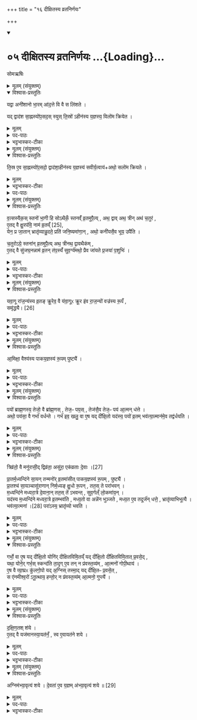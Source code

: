 +++
title = "१६ दीक्षितस्य व्रतनिर्णयः"

+++
<div class="js_include" includetitle="true" newlevelforh1="1" unfilled url="/vedAH_yajuH/taittirIyam/sArasvata-vibhAgaH/saMhitA/sarva-prastutiH/6/2/05_dIxitasya_vratanirNayaH">
<details open><summary><h1>०५ दीक्षितस्य व्रतनिर्णयः ...{Loading}...</h1></summary>

सोमऋषिः

<details><summary>मूलम् (संयुक्तम्)</summary>

यद्वा अनी॑शानो भा॒रमा॑द॒त्ते वि वै स लि॑शते॒ यद्द्वाद॑श सा॒ह्नस्यो॑प॒सद॒स्स्युस्ति॒स्रो॑ऽहीन॑स्य य॒ज्ञस्य॒ विलो॑म क्रियेत
</details>

<details open><summary>विश्वास-प्रस्तुतिः</summary>

यद्वा अनी॑शानो भा॒रम् आ॑द॒त्ते वि वै स लि॑शते ।  

यद् द्वाद॑श सा॒ह्नस्यो॑प॒सद॒स् स्युस् ति॒स्रो॑ ऽहीन॑स्य य॒ज्ञस्य॒ विलो॑म क्रियेत ।  
</details>

<details><summary>मूलम्</summary>

यद्वा अनी॑शानो भा॒रम् आ॑द॒त्ते वि वै स लि॑शते ।  

यद् द्वाद॑श सा॒ह्नस्यो॑प॒सद॒स् स्युस् ति॒स्रो॑ ऽहीन॑स्य य॒ज्ञस्य॒ विलो॑म क्रियेत ।  
</details>

<details><summary>पद-पाठः</summary>

यत् । वै । अनी॑शानः । भा॒रम् । आ॒द॒त्त इत्या॑-द॒त्ते । वीति॑ । वै । सः । लि॒श॒ते॒ ।   
यत् । द्वाद॑श । सा॒ह्नस्येति॑ स-अ॒ह्नस्य॑ । उ॒प॒सद॒ इत्यु॑प-सदः॑ । स्युः । ति॒स्रः । अ॒हीन॑स्य । य॒ज्ञस्य॑ । विलो॒मेति॒ वि-लो॒म॒ । क्रि॒ये॒त॒ ।

</details>

<details><summary>भट्टभास्कर-टीका</summary>

1यद्वा अनीशान इत्यादि ॥ यद्यनीशानस्तादृशं भारं वोढुमक्षमस्सन् भारं योग्यमादत्ते गृह्णाति स खलु विलिशते अल्पीभवति क्षीयते इति यावत् । लिश अल्पीभावे । तस्माद्यदि साह्नस्य एकाहस्य द्वादशोपसदः स्युः, तदा सोतिभाराद्विलिशते ततो यजमानो म्रियेत, तस्मात्तिस्र उपसद उपैतीति पर्वूमेवावोचामेति तस्यैवेदं समर्थनम् । अह्ना सह वर्तते इति साह्नः क्रतुः, 'अह्नोह्न एतेभ्यः' इत्यच्समासान्तः, अह्नादेशश्च । अथ यदि तिस्रोहीनस्याह्नां समूहस्य क्रतोरुपसदस्स्युः, तदा यज्ञस्थ विलोम विपरीतं क्रियेत । शक्तस्याशक्तत्वरव्यापनं वैपरीत्यम् । ततश्चाशक्त एव क्रतुस्स्यादह्नां समूहः । 'अह्नः खः क्रतौ' इति खः ॥
</details>

<details><summary>मूलम् (संयुक्तम्)</summary>

ति॒स्र ए॒व सा॒ह्नस्यो॑प॒सदो॒ द्वाद॑शा॒हीन॑स्य य॒ज्ञस्य॑ सवीर्य॒त्वायाथो॒ सलो॑म क्रियते
</details>

<details open><summary>विश्वास-प्रस्तुतिः</summary>

ति॒स्र ए॒व सा॒ह्नस्यो॑प॒सदो॒ द्वाद॑शा॒हीन॑स्य य॒ज्ञस्य॑ सवीर्य॒त्वाय॑+अथो॒ सलो॑म क्रियते ।  
</details>

<details><summary>मूलम्</summary>

ति॒स्र ए॒व सा॒ह्नस्यो॑प॒सदो॒ द्वाद॑शा॒हीन॑स्य य॒ज्ञस्य॑ सवीर्य॒त्वाय॑+अथो॒ सलो॑म क्रियते ।  
</details>

<details><summary>भट्टभास्कर-टीका</summary>

2तिस्र एवेत्यादि ॥ तस्मात्तिस्र एव साह्नस्योपसदो द्वादशाहीनस्येति पूर्वमेवावोचामेति भावः । यज्ञस्येत्यादि । एवं क्रियमाणे यज्ञस्य साह्नस्य शक्यभारभरणात् सवीर्यत्वाय भवति । अथो अपि च अहीनस्य यज्ञस्य सलोम अनुरूपमेव क्रियते । उक्तं व्रतविशेषनिबन्धनं अवान्तरदीक्षायास्संज्ञाद्वयं आराग्रा परोवरीयसीति ॥
</details>

<details><summary>पद-पाठः</summary>

ति॒स्रः । ए॒व । सा॒ह्नस्येति॑ स-अ॒ह्नस्य॑ । उ॒प॒सद॒ इत्यु॑प-सदः॑ । द्वाद॑श । अ॒हीन॑स्य । य॒ज्ञस्य॑ । स॒वी॒र्य॒त्वायेति॑ सवीर्य-त्वाय॑ । अथो॒ इति॑ । सलो॒मेति॒ स-लो॒म॒ । क्रि॒य॒ते॒ ।   
</details>

<details><summary>मूलम् (संयुक्तम्)</summary>

व॒त्सस्यैक॒स्स्तनो॑ भा॒गी हि सोऽथैकँ॒ स्तन॑व्व्ँर॒तमुपै॒त्यथ॒ द्वावथ॒ त्रीनथ॑ च॒तुर॑ ए॒तद्वै [25]  
क्षु॒रप॑वि॒ नाम॑ व्र॒तय्ँयेन॒ प्र जा॒तान्भ्रातृ॑व्यान्नु॒दते॒ प्रति॑ जनि॒ष्यमा॑णा॒नथो॒ कनी॑यसै॒व भूय॒ उपै॑ति च॒तुरोऽग्रे॒ स्तना॑न्व्र॒तमुपै॒त्यथ॒ त्रीनथ॒ द्वावथैक॑मे॒तद्वै सु॑जघ॒नन्नाम॑ व्र॒तन्त॑प॒स्यँ॑ सुव॒र्ग्य॑मथो॒ प्रैव जा॑यते प्र॒जया॑ प॒शुभि॑र्...
</details>

<details open><summary>विश्वास-प्रस्तुतिः</summary>

व॒त्सस्यैक॒स् स्तनो॑ भा॒गी हि सोऽथैकँ॒ स्तनव्ँ॑ व्र॒तमुपै॒त्य् , अथ॒ द्वाव् अथ॒ त्रीन् अथ॑ च॒तुर॑ ,  
ए॒तद् वै क्षु॒रप॑वि॒ नाम॑ व्र॒तय्ँ [25],  
येन॒ प्र जा॒तान् भ्रातृ॑व्यान्नु॒दते॒ प्रति॑ जनि॒ष्यमा॑णा॒न् , अथो॒ कनी॑यसै॒व भूय॒ उपै॑ति ।   

च॒तुरोऽग्रे॒ स्तना॑न् व्र॒तमुपै॒त्य् अथ॒ त्रीनथ॒ द्वावथैक॑म् ,  
ए॒तद् वै सु॑जघ॒नन्नाम॑ व्र॒तन् त॑प॒स्यँ॑ सुव॒र्ग्य॑मथो॒ प्रैव जा॑यते प्र॒जया॑ प॒शुभिः॑ ।  
</details>

<details><summary>मूलम्</summary>

व॒त्सस्यैक॒स् स्तनो॑ भा॒गी हि सोऽथैकँ॒ स्तनव्ँ॑ व्र॒तमुपै॒त्य् , अथ॒ द्वाव् अथ॒ त्रीन् अथ॑ च॒तुर॑ ,  
ए॒तद् वै क्षु॒रप॑वि॒ नाम॑ व्र॒तय्ँ [25],  
येन॒ प्र जा॒तान् भ्रातृ॑व्यान्नु॒दते॒ प्रति॑ जनि॒ष्यमा॑णा॒न् , अथो॒ कनी॑यसै॒व भूय॒ उपै॑ति ।   

च॒तुरोऽग्रे॒ स्तना॑न् व्र॒तमुपै॒त्य् अथ॒ त्रीनथ॒ द्वावथैक॑म् ,  
ए॒तद् वै सु॑जघ॒नन्नाम॑ व्र॒तन् त॑प॒स्यँ॑ सुव॒र्ग्य॑मथो॒ प्रैव जा॑यते प्र॒जया॑ प॒शुभिः॑ ।  
</details>

<details><summary>पद-पाठः</summary>

व॒त्सस्य॑ । एकः॑ । स्तनः॑ । भा॒गी । हि । सः । अथ॑ । एक॑म् । स्तन॑म् । व्र॒तम् । उपेति॑ । ए॒ति॒ । अथ॑ । द्वौ । अथ॑ । त्रीन् । अथ॑ । च॒तुरः॑ । 

ए॒तत् । वै । [25]  क्षु॒रप॒वीति॑ क्षु॒र-प॒वि॒ । नाम॑ । व्र॒तम् । येन॑ । प्रेति॑ । जा॒तान् । भ्रातृ॑व्यान् । नु॒दते॑ । प्रतीति॑ । ज॒नि॒ष्यमा॑णान् । अथो॒ इति॑ । कनी॑यसा । ए॒व । भूयः॑ । उपेति॑ । ए॒ति॒ ।   

च॒तुरः॑ । अग्रे॑ । स्तना॑न् । व्र॒तम् । उपेति॑ । ए॒ति॒ । अथ॑ । त्रीन् । अथ॑ । द्वौ । अथ॑ । एक॑म् । ए॒तत् । वै । सु॒ज॒घ॒नमिति॑ सु-ज॒घ॒नम् । नाम॑ । व्र॒तम् । त॒प॒स्य॑म् । सु॒व॒र्ग्य॑मिति॑ सुवः-ग्य॑म् । अथो॒ इति॑ । प्रेति॑ । ए॒व । जा॒य॒ते॒ । प्र॒जयेति॑ प्र-जया॑ । प॒शुभि॒रिति॑ प॒शु-भिः॒ ।

</details>

<details><summary>भट्टभास्कर-टीका</summary>

3इदानीं तु तयोर्व्रतयोः स्वरूपं संज्ञां च प्रदर्शयितुमाह- वत्सस्येत्यादि ॥ वत्सस्य एकस्तनस्स्वभूतः कुतः भागी हि सः सोपि भागी, न केवलं गोस्वामी यजमान एव । तस्मादेकं स्तनं तस्मै दत्वा अथान्यतरेष्वितरेष्वेव एकस्तनं व्रतमुपैति । अथ द्वावित्यादि । पूर्ववत् 'चतुरश्शसि' इत्यन्तोदात्तत्वम् । एतद्वा इत्यादि । क्षुरवत्पुनातीति क्षुरपविः, 'अच हः' इतीप्रत्ययः, उपमानपर्वूपदप्रकृतिस्वरत्वम् । संज्ञा चेयं, क्षुरग्रहणेन चैहिकफलहेतुत्वमस्य प्रतिपाद्यते । यथोक्तं - 'यः कामयेतास्मिन्मे लोहऽर्धुकं स्यात्' इति । तदेवाह - येन प्रजातानित्यादि । अन्य अहुः - पविशब्देन मुखमुच्यते । क्षुरस्य पविरिव पविर्यस्येति 'सप्तम्युपमानपर्वूपदस्य' इति बहुव्रीहिः । क्षुरधारा नामैतद्व्रतं अकार्त्स्न्येन सद्यश्शातकमिति । तदेवाह - येनेति । येन जातान् भ्रातृव्यान् प्रणुदते प्रतिनिवर्तयति तदिदं क्षुरपविनाम व्रतमिति । यद्वा - येन कारणेन जातान् प्रणुदते जनिष्यमाणांश्च प्रणुदते तेनेदं क्षुरपवीत्याचक्षते इति । अथो अपिच कनीयसा भूय उपैति अल्पतरेण बहुतरं प्राप्नोति, लोके ह्यल्पीयसा महीयः प्राप्नोति बीजेनेव पादपम् । 'युवाल्पयोः कनन्यतरस्यां' इति कनादेशः । एवमिदमपीति । सुजघनं नामैतत् व्रतं तपस्यं सुवर्ग्यं च तपस्स्वर्गयोर्निमित्तम् । 'गोद्व्यचः' इति यत् । यद्वा - तपसे स्वर्गाय च हितम् । गवादित्वाद्यत् । सुजघनमिति संज्ञानिर्वचनं तु - शोभनोस्य जघनश्चरमो भागः महाफलत्वादिति । 'नञ्सुभ्याम्' इत्युत्तरपदान्तोदात्तत्वम् । अथो अपिच प्रजया पशुभिश्च प्रजायते अनेन यजमानः, सुजघनत्वेन प्रजननहेतुत्वात् ॥
</details>

<details><summary>मूलम् (संयुक्तम्)</summary>

यवा॒गू रा॑ज॒न्य॑स्य व्र॒तङ्क्रू॒रेव॒ वै य॑वा॒गूᳵ क्रू॒र इ॑व [26]  
रा॒ज॒न्यो॑ वज्र॑स्य रू॒पँ समृ॑द्ध्या
</details>

<details open><summary>विश्वास-प्रस्तुतिः</summary>

यवा॒गू रा॑ज॒न्य॑स्य व्र॒तङ्
क्रू॒रेव॒ वै य॑वा॒गूᳵ क्रू॒र इ॑व रा॒ज॒न्यो॑ वज्र॑स्य रू॒पँ ,  
समृ॑द्ध्यै।  [26]    
</details>

<details><summary>मूलम्</summary>

यवा॒गू रा॑ज॒न्य॑स्य व्र॒तङ्
क्रू॒रेव॒ वै य॑वा॒गूᳵ क्रू॒र इ॑व रा॒ज॒न्यो॑ वज्र॑स्य रू॒पँ ,  
समृ॑द्ध्यै।  [26]    
</details>

<details><summary>पद-पाठः</summary>

य॒वा॒गूः । रा॒ज॒न्य॑स्य । व्र॒तम् । क्रू॒रा । इ॒व॒ । वै । य॒वा॒गूः । क्रू॒रः । इ॒व॒ । [26]  रा॒ज॒न्यः॑ । वज्र॑स्य । रू॒पम् । समृ॑द्ध्या॒ इति॒ सम्-ऋ॒द्ध्यै॒ ।   
</details>

<details><summary>भट्टभास्कर-टीका</summary>

4यवागूरिति ॥ राजन्यस्य । 'राजश्वशुराद्यत्' राज्ञोपत्ये जातिग्रहणमिति । क्रूरेवेति । भोक्तुः पीडाकरत्वात् । राजन्योपि क्रूरः पीडारुचित्वात् । वज्रस्येदं रूपं यत्क्रूरत्वं नाम, तस्मात्समृद्ध्यै भवति स्वयं क्रूरस्य क्रूरेण योगः । 'तादौ च' इति गतेः प्रकृतिस्वरत्वम् ॥
</details>

<details><summary>मूलम् (संयुक्तम्)</summary>

आ॒मिक्षा॒ वैश्य॑स्य पाकय॒ज्ञस्य॑ रू॒पम्पुष्ट्यै॒
</details>

<details open><summary>विश्वास-प्रस्तुतिः</summary>

आ॒मिक्षा॒ वैश्य॑स्य पाकय॒ज्ञस्य॑ रू॒पम् पुष्ट्यै॑ ।
</details>

<details><summary>मूलम्</summary>

आ॒मिक्षा॒ वैश्य॑स्य पाकय॒ज्ञस्य॑ रू॒पम् पुष्ट्यै॑ ।
</details>

<details><summary>पद-पाठः</summary>

आ॒मिक्षा॑ । वैश्य॑स्य । पा॒क॒य॒ज्ञस्येति॑ पाक-य॒ज्ञस्य॑ । रू॒पम् । पुष्ट्यै॑ ।
</details>

<details><summary>भट्टभास्कर-टीका</summary>

5आमिक्षेति ॥ यत्संवर्तते साऽऽमिक्षेति । विशोपत्यं वैश्यः, गर्गादित्याद्यञ् । पाकयज्ञस्येदं रूपं, तस्य तथाविधद्रव्यसाध्यत्वात् । पक्वेन अन्नादिना यज्ञः पाकयज्ञः, कृदुत्तरपदप्रकृतिस्वरत्वम् । तस्मात्पुष्ट्यै भवति ॥
</details>

<details><summary>मूलम् (संयुक्तम्)</summary>

पयो॑ ब्राह्म॒णस्य॒ तेजो॒ वै ब्रा॑ह्म॒णस्तेज॒ᳶ पय॒स्तेज॑सै॒व तेज॒ᳶ पय॑ आ॒त्मन्ध॒त्तेऽथो॒ पय॑सा॒ वै गर्भा॑ वर्धन्ते॒ गर्भ॑ इव॒ खलु॒ वा ए॒ष यद्दी॑क्षि॒तो यद॑स्य॒ पयो॑ व्र॒तम्भव॑त्या॒त्मान॑मे॒व तद्व॑र्धयति॒
</details>

<details open><summary>विश्वास-प्रस्तुतिः</summary>

पयो॑ ब्राह्म॒णस्य॒ तेजो॒ वै ब्रा॑ह्म॒णस् , तेज॒ᳶ पय॒स् , तेज॑सै॒व तेज॒ᳶ पय॑ आ॒त्मन् ध॑त्ते ।  
अथो॒ पय॑सा॒ वै गर्भा॑ वर्धन्ते । गर्भ॑ इव॒ खलु॒ वा ए॒ष यद् दी॑क्षि॒तो यद॑स्य॒ पयो॑ व्र॒तम् भव॑त्या॒त्मान॑मे॒व तद्व॑र्धयति ।
</details>

<details><summary>मूलम्</summary>

पयो॑ ब्राह्म॒णस्य॒ तेजो॒ वै ब्रा॑ह्म॒णस् , तेज॒ᳶ पय॒स् , तेज॑सै॒व तेज॒ᳶ पय॑ आ॒त्मन् ध॑त्ते ।  
अथो॒ पय॑सा॒ वै गर्भा॑ वर्धन्ते । गर्भ॑ इव॒ खलु॒ वा ए॒ष यद् दी॑क्षि॒तो यद॑स्य॒ पयो॑ व्र॒तम् भव॑त्या॒त्मान॑मे॒व तद्व॑र्धयति ।
</details>

<details><summary>पद-पाठः</summary>

पयः॑ । ब्रा॒ह्म॒णस्य॑ । तेजः॑ । वै । ब्रा॒ह्म॒णः । तेजः॑ । पयः॑ । तेज॑सा । ए॒व । तेजः॑ । पयः॑ । आ॒त्मन् । ध॒त्ते॒ ।   

अथो॒ इति॑ । पय॑सा । वै । गर्भाः॑ । व॒र्ध॒न्ते॒ । गर्भः॑ । इ॒व॒ । खलु॑ । वै । ए॒षः । यत् । दी॒क्षि॒तः । यत् । अ॒स्य॒ । पयः॑ । व्र॒तम् । भव॑ति । आ॒त्मान॑म् । ए॒व । तत् । व॒र्ध॒य॒ति॒ ।   

</details>

<details><summary>भट्टभास्कर-टीका</summary>

6पयो ब्राह्मणस्येति ॥ तेजस्वी ब्राह्मणः, तेजः पयः, तस्मादात्मीयेन तेजसा सह तेजनं पय आत्मन् धत्ते । पूर्ववत् ङेर्लुक्, नलोपाभावश्च । अथो अपि च । पयसा वा इत्यादि । गतम् ॥
</details>

<details><summary>मूलम् (संयुक्तम्)</summary>

त्रिव्र॑तो॒ वै मनु॑रासी॒द्द्विव्र॑ता॒ असु॑रा॒ एक॑व्रताः [27]  
दे॒वाᳶ प्रा॒तर्म॒ध्यन्दि॑ने सा॒यन्तन्मनो॑र्व्र॒तमा॑सीत्पाकय॒ज्ञस्य॑ रू॒पम्पुष्ट्यै॑ प्रा॒तश्च॑ सा॒यञ्चासु॑राणान्निर्म॒ध्यङ्क्षु॒धो रू॒पन्तत॒स्ते परा॑भवन्म॒ध्यन्दि॑ने मध्यरा॒त्रे दे॒वाना॒न्तत॒स्ते॑ऽभवन्त्सुव॒र्गल्ँ लो॒कमा॑य॒न्यद॑स्य म॒ध्यन्दि॑ने मध्यरा॒त्रे व्र॒तम्भव॑ति मध्य॒तो वा अन्ने॑न भुञ्जते मध्य॒त ए॒व तदूर्ज॑न्धत्ते॒ भ्रातृ॑व्याभिभूत्यै॒ भव॑त्या॒त्मना॑ [28]  
परा॑ऽस्य॒ भ्रातृ॑व्यो भवति॒
</details>

<details open><summary>विश्वास-प्रस्तुतिः</summary>

त्रिव्र॑तो॒ वै मनु॑रासी॒द् द्विव्र॑ता॒ असु॑रा॒ एक॑व्रताः दे॒वाः  ।[27]   

प्रा॒तर्म॒ध्यन्दि॑ने सा॒यन् तन्मनो॑र् व्र॒तमा॑सीत् पाकय॒ज्ञस्य॑ रू॒पम् , पुष्ट्यै॑ ।  
प्रा॒तश्च॑ सा॒यञ्चासु॑राणान् निर्म॒ध्यङ् क्षु॒धो रू॒पन् , तत॒स् ते परा॑भवन् ।  
म॒ध्यन्दि॑ने मध्यरा॒त्रे दे॒वाना॒न् तत॒स् ते॑ ऽभवन्त् , सुव॒र्गल्ँ लो॒कमा॑य॒न् ।  
यद॑स्य म॒ध्यन्दि॑ने मध्यरा॒त्रे व्र॒तम्भव॑ति , मध्य॒तो वा अन्ने॑न भुञ्जते , मध्य॒त ए॒व तदूर्ज॑न् धत्ते॒ , भ्रातृ॑व्याभिभूत्यै ।  
भव॑त्या॒त्मना॑ ।[28]  परा॑ऽस्य॒ भ्रातृ॑व्यो भवति ।
</details>

<details><summary>मूलम्</summary>

त्रिव्र॑तो॒ वै मनु॑रासी॒द् द्विव्र॑ता॒ असु॑रा॒ एक॑व्रताः दे॒वाः  ।[27]   

प्रा॒तर्म॒ध्यन्दि॑ने सा॒यन् तन्मनो॑र् व्र॒तमा॑सीत् पाकय॒ज्ञस्य॑ रू॒पम् , पुष्ट्यै॑ ।  
प्रा॒तश्च॑ सा॒यञ्चासु॑राणान् निर्म॒ध्यङ् क्षु॒धो रू॒पन् , तत॒स् ते परा॑भवन् ।  
म॒ध्यन्दि॑ने मध्यरा॒त्रे दे॒वाना॒न् तत॒स् ते॑ ऽभवन्त् , सुव॒र्गल्ँ लो॒कमा॑य॒न् ।  
यद॑स्य म॒ध्यन्दि॑ने मध्यरा॒त्रे व्र॒तम्भव॑ति , मध्य॒तो वा अन्ने॑न भुञ्जते , मध्य॒त ए॒व तदूर्ज॑न् धत्ते॒ , भ्रातृ॑व्याभिभूत्यै ।  
भव॑त्या॒त्मना॑ ।[28]  परा॑ऽस्य॒ भ्रातृ॑व्यो भवति ।
</details>

<details><summary>पद-पाठः</summary>

त्रिव्र॑त॒ इति॒ त्रि-व्र॒तः॒ । वै । मनुः॑ । आ॒सी॒त् । द्विव्र॑ता॒ इति॒ द्वि-व्र॒ताः॒ । असु॑राः । एक॑व्रता॒ इत्येक॑-व्र॒ताः॒ । [27]  
दे॒वाः ।   
प्रा॒तः । म॒ध्यन्दि॑ने । सा॒यम् । तत् । मनोः॑ । व्र॒तम् । आ॒सी॒त् । पा॒क॒य॒ज्ञस्येति॑ पाक-य॒ज्ञस्य॑ । रू॒पम् । पुष्ट्यै॑ ।
प्रा॒तः । च॒ । सा॒यम् । च॒ । असु॑राणाम् । नि॒र्म॒ध्यमिति॑ निः-म॒ध्यम् । क्षु॒धः । रू॒पम् । ततः॑ । ते॒ । परेति॑ । अ॒भ॒व॒न् ।   
म॒ध्यन्दि॑ने । म॒ध्य॒रा॒त्र इति॑ मध्य-रा॒त्रे । दे॒वाना॑म् । ततः॑ । ते । अ॒भ॒व॒न् । सु॒व॒र्गमिति॑ सुवः-गम् । लो॒कम् । आ॒य॒न् ।   
यत् । अ॒स्य॒ । म॒ध्यन्दि॑ने । म॒ध्य॒रा॒त्र इति॑ मध्य-रा॒त्रे । व्र॒तम् । भव॑ति । म॒ध्य॒तः । वै । अन्ने॑न । भु॒ञ्ज॒ते॒ । म॒ध्य॒तः । ए॒व । तत् । ऊर्ज॑म् । ध॒त्ते॒ । भ्रातृ॑व्याभिभूत्या॒ इति॒ भ्रातृ॑व्य-अ॒भि॒भू॒त्यै॒ ।   
भव॑ति । आ॒त्मना॑ । [28]  परेति॑ । अ॒स्य॒ । भ्रातृ॑व्यः । भ॒व॒ति॒ ।   
</details>

<details><summary>भट्टभास्कर-टीका</summary>

7त्रिव्रत इति ॥ त्रिषु लोकेषु व्रतं भोजनमस्येति त्रिव्रतः, द्वयोः द्विव्रतः, एकस्मिन् एकव्रतः । व्रतसमानाधिकरणा वा बहुव्रीहयः । तत्र मनोः कालत्रयमाह - प्रातरित्यादि । तन्मनोः प्रातर्मध्यन्दिने सायं च यस्मादासीत् तस्मात्त्रिव्रतो मनुरासीदिति । द्वितीयपक्षे व्रतस्य त्रैविध्याय कालभेदप्रदर्शनम् । मध्ये भवः कालो मध्यन्दिनं, प्रातरादिना साहचर्यादह्न इति गम्यते । 'मध्यो मध्यन्दिनं चास्मात्' । पाकयज्ञस्येदं रूपं, तस्य तेषु त्रिषु लोकेषु कालेषु विधानात् । तस्मात्ते पुष्ट्यै भवन्ति । प्रातश्च सायं चेति । प्रातस्सायं चासुराणां भोजनमासीत्, तस्माद्द्विव्रता इति । निर्मध्यं मध्यशून्यम् । निरुदकादिरुत्तरपदान्तोदात्तः । क्षुध एतद्रूपं, यत्र क्षुत्तीव्रा भवति तत्र भोजनस्य लुप्तत्वात् । ततस्ते असुराः पराभवम् नष्टाः । मध्यन्दिने इति । मध्यन्दिने व्रतं भोजनमेकं मध्यरात्रे चैषामेकमिति एकव्रताः । ततस्ते अभवन् भूतिमन्तस्स्वर्गं च गताः । यदस्येत्यादि । यद्यस्मादस्य मध्यन्दिने मध्यरात्रे व्रतं भवति तस्मान्मध्यतो मध्यमे वयसि अन्नेन सह मांसादि प्रभूतं भुञ्जते मध्यमे एव स्थाने ऊर्जमन्नं धत्ते स्थापयति । 'आद्यादिभ्यस्तसिः' । तस्माद्भ्रातृव्याभिभूत्यै भवति । दासीभारादिः । भवत्यात्मनेत्यादि । गतम् ॥
</details>

<details><summary>मूलम् (संयुक्तम्)</summary>

गर्भो॒ वा ए॒ष यद्दी॑क्षि॒तो योनि॑र्दीक्षितविमि॒तय्ँयद्दी॑क्षि॒तो दी॑क्षितविमि॒तात्प्र॒वसे॒द्यथा॒ योने॒र्गर्भ॒स्स्कन्द॑ति ता॒दृगे॒व तन्न प्र॑वस्त॒व्य॑मा॒त्मनो॑ गोपी॒थायै॒ष वै व्या॒घ्रᳵ कु॑लगो॒पो यद॒ग्निस्तस्मा॒द्यद्दी॑क्षि॒तᳶ प्र॒वसे॒त्स ए॑नमीश्व॒रो॑ऽनू॒त्थाय॒ हन्तो॒र्न प्र॑वस्त॒व्य॑मा॒त्मनो॒ गुप्त्यै॑
</details>

<details open><summary>विश्वास-प्रस्तुतिः</summary>

गर्भो॒ वा ए॒ष यद् दी॑क्षि॒तो योनि॑र् दीक्षितविमि॒तय्ँ यद् दी॑क्षि॒तो दी॑क्षितविमि॒तात् प्र॒वसे॒द् ,  
यथा॒ योने॒र् गर्भ॒स् स्कन्द॑ति ता॒दृग् ए॒व तन् न प्र॑वस्त॒व्य॑म् , आ॒त्मनो॑ गोपी॒थाय॑ ।  
ए॒ष वै व्या॒घ्रᳵ कु॑लगो॒पो यद् अ॒ग्निस् तस्मा॒द् यद् दी॑क्षि॒तᳶ प्र॒वसे॒त् ,  
स ए॑नमीश्व॒रो॑ ऽनू॒त्थाय॒ हन्तो॒र् न प्र॑वस्त॒व्य॑म् आ॒त्मनो॒ गुप्त्यै॑ ।
</details>

<details><summary>मूलम्</summary>

गर्भो॒ वा ए॒ष यद् दी॑क्षि॒तो योनि॑र् दीक्षितविमि॒तय्ँ यद् दी॑क्षि॒तो दी॑क्षितविमि॒तात् प्र॒वसे॒द् ,  
यथा॒ योने॒र् गर्भ॒स् स्कन्द॑ति ता॒दृग् ए॒व तन् न प्र॑वस्त॒व्य॑म् , आ॒त्मनो॑ गोपी॒थाय॑ ।  
ए॒ष वै व्या॒घ्रᳵ कु॑लगो॒पो यद् अ॒ग्निस् तस्मा॒द् यद् दी॑क्षि॒तᳶ प्र॒वसे॒त् ,  
स ए॑नमीश्व॒रो॑ ऽनू॒त्थाय॒ हन्तो॒र् न प्र॑वस्त॒व्य॑म् आ॒त्मनो॒ गुप्त्यै॑ ।
</details>

<details><summary>पद-पाठः</summary>

गर्भः॑ । वै । ए॒षः । यत् । दी॒क्षि॒तः । योनिः॑ । दी॒क्षि॒त॒वि॒मि॒तमिति॑ दीक्षित-वि॒मि॒तम् । यत् । दी॒क्षि॒तः । दी॒क्षि॒त॒वि॒मि॒तादिति॑ दीक्षित-वि॒मि॒तात् । प्र॒वसे॒दिति॑ प्र-वसे॑त् । 

यथा॑ । योनेः॑ । गर्भः॑ । स्कन्द॑ति । ता॒दृक् । ए॒व । तत् । न । प्र॒व॒स्त॒व्य॑मिति॑ प्र-व॒स्त॒व्य॑म् । आ॒त्मनः॑ । गो॒पी॒थाय॑ ।

ए॒षः । वै । व्या॒घ्रः । कु॒ल॒गो॒प इति॑ कुल-गो॒पः । यत् । अ॒ग्निः । तस्मा॑त् । यत् । दी॒क्षि॒तः । प्र॒वसे॒दिति॑ प्र-वसे॑त् ।  

सः । ए॒न॒म् । ई॒श्व॒रः । अ॒नू॒त्थायेत्य॑नु-उ॒त्थाय॑ । हन्तोः॑ । न । प्र॒व॒स्त॒व्य॑मिति॑ प्र-व॒स्त॒व्य॑म् । आ॒त्मनः॑ । गुप्त्यै॑ ।   

</details>

<details><summary>भट्टभास्कर-टीका</summary>

8गर्भ इत्यादि ॥ गर्भस्थानीयो दीक्षितः योनिस्थानीयं दीक्षितविमितम् । दीक्षितस्य विमितं यत्र यत्र दीक्षितो विमीयते विशेषेण प्रक्षिप्यते योनाविव गर्भः । डु मिञ् प्रक्षेपणे । शालायां च दीक्षितो विमीयते तस्मात्तत्स्थानाद्यदि प्रवसेत् योनेर्गर्भस्रावसमं तत्स्यात् तस्मान्न प्रवस्तव्यमात्मनो गोपीथाय अविनाशाय स्थापनार्थम् । एष वा इति । अग्निः व्याघ्रस्थानीयः कुलस्य च गोप्ता भवति । तस्मादप्रमत्तेनोपचरितव्यं, दुराराधत्वादुपकारित्वाच्च । तस्मादीदृशमेनमुत्सृज्य यदि प्रवसेत् एन मनूत्थाय स्वयमपि स्वस्थानादुच्चलितो भूत्वा हन्तोः हन्तुमीश्वरः प्रभुः । तस्मान्न प्रवस्तव्यमात्मनो गुप्त्यै स यथात्मानं गोपायेत् । 'ईश्वरे तोसुन्कसुनौ' इति तोसुन्प्रत्ययः ॥
</details>

<details><summary>मूलम् (संयुक्तम्)</summary>

दक्षिण॒तश्श॑य ए॒तद्वै यज॑मानस्या॒यत॑नँ॒ स्व ए॒वायत॑ने शये॒
</details>

<details open><summary>विश्वास-प्रस्तुतिः</summary>

द॒क्षि॒ण॒तश् श॑ये ।  
ए॒तद् वै यज॑मानस्या॒यत॑नँ॒ , स्व ए॒वायत॑ने शये ।
</details>

<details><summary>मूलम्</summary>

द॒क्षि॒ण॒तश् श॑ये ।  
ए॒तद् वै यज॑मानस्या॒यत॑नँ॒ , स्व ए॒वायत॑ने शये ।
</details>

<details><summary>पद-पाठः</summary>

द॒क्षि॒ण॒तः । श॒ये॒ ।   
ए॒तत् । वै । यज॑मानस्य । आ॒यत॑न॒मित्या॑-यत॑नम् । स्वे । ए॒व । आ॒यत॑न॒ इत्या॑-यत॑ने । श॒ये॒ ।  
</details>

<details><summary>भट्टभास्कर-टीका</summary>

9दक्षिणतश्शय इति विधिः ॥ आहवनीयस्य दक्षिणतश्शयीत यजमानः । 'लोपस्त आत्मनेपदेषु' इति तलोपः । एतत् यजमानस्यायतनं, तस्मात्स्व एवायतने शये शयनं कृतं भवति ॥
</details>

<details><summary>मूलम् (संयुक्तम्)</summary>

ऽग्निम॑भ्या॒वृत्य॑ शये दे॒वता॑ ए॒व य॒ज्ञम॑भ्या॒वृत्य॑ शये ॥ [29]  
</details>

<details open><summary>विश्वास-प्रस्तुतिः</summary>

अग्निम॑भ्या॒वृत्य॑ शये ।
दे॒वता॑ ए॒व य॒ज्ञम् अ॑भ्या॒वृत्य॑ शये ॥ [29]  
</details>

<details><summary>मूलम्</summary>

अग्निम॑भ्या॒वृत्य॑ शये ।
दे॒वता॑ ए॒व य॒ज्ञम् अ॑भ्या॒वृत्य॑ शये ॥ [29]  
</details>

<details><summary>पद-पाठः</summary>

अ॒ग्निम् । अ॒भ्या॒वृत्येत्य॑भि-आ॒वृत्य॑ । श॒ये॒ । दे॒वताः॑ । ए॒व । य॒ज्ञम् । अ॒भ्या॒वृत्येत्य॑भि-आ॒वृत्य॑ । श॒ये॒ ॥ [29]  
</details>

<details><summary>भट्टभास्कर-टीका</summary>

10अग्निमित्यादिविधिः ॥ अग्निमभ्यावृत्याभिमुख्येनावृत्य शयीत अग्न्यभिमुख इत्यर्थः । देवताश्च यज्ञं चाभ्यावृत्य शयनं कृतं भवति । न ते ष्टष्ठतः कृता भवन्ति ॥

इति षष्ठे द्वितीये पञ्चमोनुवाकः ॥  
</details>
</details>
</div>